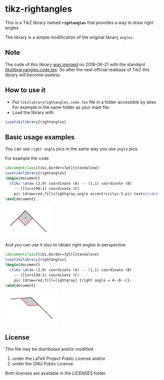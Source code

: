 # tikz-rightangles
This is a TikZ library named **`rightangles`** that provides a way to draw right angles.

The library is a simple modification of the original library `angles`.

## Note

The code of this library [was merged](https://sourceforge.net/p/pgf/git/merge-requests/3/) on 2018-06-21 with the standard [tikzlibraryangles.code.tex](https://sourceforge.net/p/pgf/git/ci/078baea5afd1cd47c84169df1588694c3eb97d09/tree/generic/pgf/frontendlayer/tikz/libraries/tikzlibraryangles.code.tex). So after the next official realease of Ti*k*Z this library will become useless.

## How to use it
* Put `tikzlibraryrightangles.code.tex` file in a folder accessible by latex.
  For example in the same folder as your main file.
* Load the library with
```latex
\usetikzlibrary{rightangles}
```

## Basic usage examples

You can use `right angle` pics in the same way you use `angle` pics.

For example the code
```latex
\documentclass[tikz,border=7pt]{standalone}
\usetikzlibrary{rightangles}
\begin{document}
  \tikz \draw (2,0) coordinate (A) -- (1,1) coordinate (B)
    -- ([turn]90:1) coordinate (C)
    pic [draw=red,fill=lightgray,angle eccentricity=.5,pic text=$\cdot$] {right angle = C--B--A};
\end{document}
```
![example basic usage](examples/rightangle.png)

And you can use it also to obtain right angles in perspective
```latex
\documentclass[tikz,border=7pt]{standalone}
\usetikzlibrary{rightangles}
\begin{document}
  \tikz \draw (2,0) coordinate (A) -- (1,1) coordinate (B)
    -- ([turn]49:1) coordinate (C)
    pic [draw=red,fill=lightgray] {right angle = A--B--C};
\end{document}
```
![example basic usage](examples/rightangleperspective.png)

## License

This file may be distributed and/or modified

  1. under the LaTeX Project Public License and/or
  2. under the GNU Public License.

Both licenses are available in the LICENSES folder.
